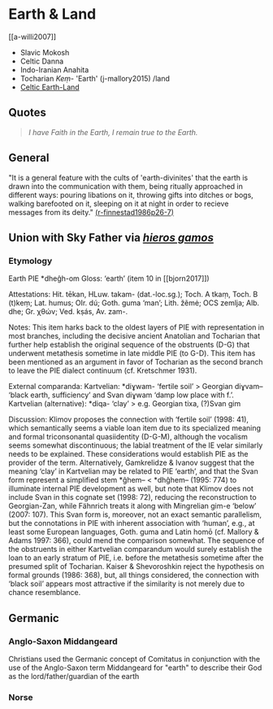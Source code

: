 # Earth & Land
[[a-willi2007]]
- Slavic Mokosh
- Celtic Danna
- Indo-Iranian Anahita
- Tocharian *Keṃ-* 'Earth' (j-mallory2015) /land
- [Celtic Earth-Land](land-celtic.md)
## Quotes
> *I have Faith in the Earth, I remain true to the Earth.*
## General
  "It is a general feature with the cults of 'earth-divinites' that the earth is drawn into the communication with them, being ritually approached in different ways: pouring libations on it, throwing gifts into ditches or bogs, walking barefooted on it, sleeping on it at night in order to recieve messages from its deity." [(r-finnestad1986p26-7)]((r-finnestad1986).md)

## Union with Sky Father via [*hieros gamos*](hieros-gamos.md)


### Etymology
Earth
PIE *dheĝh-om
Gloss: ‘earth’ (item 10 in [[bjorn2017]])

Attestations:
Hit. tēkan, HLuw. takam- (dat.-loc.sg.); Toch. A tkaṃ, Toch. B (t)keṃ; Lat. humus; OIr. dú; Goth. guma ‘man’; Lith. žẽmė; OCS zemlja; Alb. dhe; Gr. χθών; Ved. kṣás, Av. zam-.

Notes:
This item harks back to the oldest layers of PIE with representation in most branches, including the decisive ancient Anatolian and Tocharian that further help establish the original sequence of the obstruents (D-G) that underwent metathesis sometime in late middle PIE (to G-D). This item has been mentioned as an argument in favor of Tocharian as the second branch to leave the PIE dialect continuum (cf. Kretschmer 1931).

External comparanda:
Kartvelian: *diɣwam- ‘fertile soil’ > Georgian diɣvam– ‘black earth, sufficiency’ and Svan diɣwam ‘damp low place with f.’.
Kartvelian (alternative): *diqa- ‘clay’ > e.g. Georgian tixa, (?)Svan gim

Discussion:
Klimov proposes the connection with ‘fertile soil’ (1998: 41), which semantically seems a viable loan item due to its specialized meaning and formal triconsonantal quasiidentity (D-G-M), although the vocalism seems somewhat discontinuous; the labial
treatment of the IE velar similarly needs to be explained. These considerations would establish PIE as the provider of the term. Alternatively, Gamkrelidze & Ivanov suggest that the meaning ‘clay’ in Kartvelian may be related to PIE ‘earth’, and that the Svan form represent a simplified stem *ĝhem– < *dhĝhem– (1995: 774) to illuminate internal PIE development as well, but note that Klimov does not include Svan in this cognate set (1998: 72), reducing the reconstruction to Georgian-Zan, while Fähnrich treats it along with Mingrelian gim-e ‘below’ (2007: 107). This Svan form is, moreover, not an exact semantic parallelism, but the connotations in PIE with inherent association with ‘human’, e.g., at least some European languages, Goth. guma and Latin homō (cf. Mallory & Adams 1997: 366), could mend the comparison somewhat. The sequence of the obstruents in either Kartvelian comparandum would surely establish the loan to an early stratum of PIE, i.e. before the metathesis sometime after the presumed split of Tocharian. Kaiser & Shevoroshkin reject the hypothesis on formal grounds (1986: 368), but, all things considered, the connection with ‘black soil’ appears most attractive if the similarity is not merely due to chance resemblance.



## Germanic
### Anglo-Saxon Middangeard
Christians used the Germanic concept of Comitatus in conjunction with the use of the Anglo-Saxon term Middangeard for "earth" to describe their God as the lord/father/guardian of the earth 
### Norse